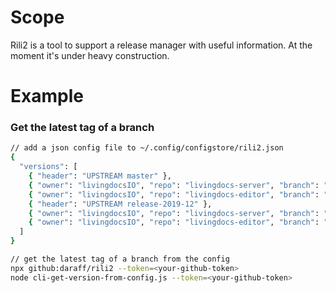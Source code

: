 # Scope

Rili2 is a tool to support a release manager with useful information.
At the moment it's under heavy construction.


# Example

### Get the latest tag of a branch

```bash
// add a json config file to ~/.config/configstore/rili2.json
{
  "versions": [
    { "header": "UPSTREAM master" },
    { "owner": "livingdocsIO", "repo": "livingdocs-server", "branch": "master"},
    { "owner": "livingdocsIO", "repo": "livingdocs-editor", "branch": "master"},
    { "header": "UPSTREAM release-2019-12" },
    { "owner": "livingdocsIO", "repo": "livingdocs-server", "branch": "release-2019-12"},
    { "owner": "livingdocsIO", "repo": "livingdocs-editor", "branch": "release-2019-12"}
  ]
}

// get the latest tag of a branch from the config
npx github:daraff/rili2 --token=<your-github-token>
node cli-get-version-from-config.js --token=<your-github-token>
```
